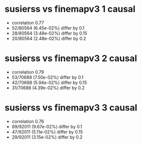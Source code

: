 # susierss vs finemapv3  1 causal

- correlation 0.77
- 52/80564 (6.45e-02%) differ by 0.1
- 28/80564 (3.48e-02%) differ by 0.15
- 20/80564 (2.48e-02%) differ by 0.2


# susierss vs finemapv3  2 causal

- correlation 0.79
- 53/70688 (7.50e-02%) differ by 0.1
- 42/70688 (5.94e-02%) differ by 0.15
- 31/70688 (4.39e-02%) differ by 0.2


# susierss vs finemapv3  3 causal

- correlation 0.76
- 89/92011 (9.67e-02%) differ by 0.1
- 47/92011 (5.11e-02%) differ by 0.15
- 29/92011 (3.15e-02%) differ by 0.2


